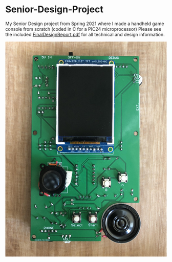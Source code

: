 # Senior-Design-Project

My Senior Design project from Spring 2021 where I made a handheld game console from scratch (coded in C for a PIC24 microprocessor)
Please see the included [FinalDesignReport.pdf](https://github.com/ericdigioia/Senior-Design-Project/blob/main/FinalDesignReport.pdf) for all technical and design information.

![Preview_1](PreviewPhotos/front.jpg "Front of console")

